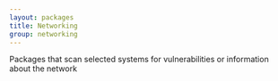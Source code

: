 ```yaml
---
layout: packages
title: Networking
group: networking
---
```


Packages that scan selected systems for vulnerabilities or information about the network